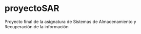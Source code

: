 # proyectoSAR
Proyecto final de la asignatura de Sistemas de Almacenamiento y Recuperación de la información
